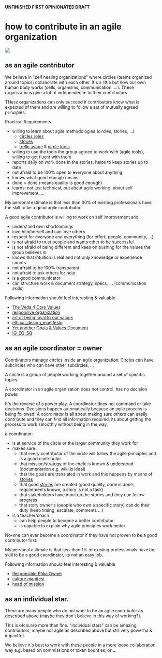 
**UNFINISHED FIRST OPINIONATED DRAFT**

# how to contribute in an agile organization

![](https://images.unsplash.com/photo-1470472304068-4398a9daab00?ixlib=rb-0.3.5&s=55b8e313e798f6a8e12fbc9d9fc0078d&auto=format&fit=crop&w=2100&q=80)

## as an agile contributor

We believe in "self healing organizations" where circles (teams organized around topics) collaborate with each other. It's a little but how our own human body works (cells, organisms, communication, ...).
These organizations give a lot of independence to their contributors. 

THese organizations can only succeed if contributors know what is expected of them and are willing to follow a set of mutually agreed principles.

Practical Requirements

- willing to learn about agile methodologies (circles, stories, ...)
    - [circles roles](circles_roles.md)
    - [stories](stories.md)
    - [trello usage](trello_usage.md) & [circle tools](circles_tools.md)
- willing to use the tools the group agreed to work with (agile tools), willing to get fluent with them
- reports daily on work done in the stories, helps to keep stories up to date
- not afraid to be 100% open to everyone about anything
- knows what good enough means
- done = done (means quality is good enough)
- learns: not just technical, but about agile working, about self improvement, ...

My personal estimate is that less than 30% of existing professionals have the skill to be a good agile contributor.

A good agile contributor is willing to work on self improvement and

- understand own shortcomings
- love him/herself and can love others
- respect for everyone and everything (for effort, people, community, ...)
- is not afraid to trust people and wants other to be successful.
- is not afraid of being different and keep on pushing for the values the group believes in
- knows that intuition is real and not only knowledge or experience counts.
- not afraid to be 100% transparent
- not afraid to ask others for help
- is a good communicator
- can structure work & document strategy, specs, ... (communication skills)

Following information should feel interesting & valuable

- [The Veda 4 Core Values](https://docs.grid.tf/dividi/values/src/branch/master/veda_values.md)
- [responsive organization](https://docs.grid.tf/dividi/values/src/branch/master/responsive_org_manifesto.md)
- [art of being loyal to our values](https://medium.com/@despiegk/the-art-of-being-loyal-to-your-values-e0e6e3f310f7)
- [ethical_design_manifesto](https://docs.grid.tf/dividi/values/src/branch/master/ethical_design_manifesto.md)
- [Yet another Goals & Values Document](https://docs.grid.tf/dividi/values/src/branch/master/goals_values.md)
- [IQ-EQ-SQ](https://docs.grid.tf/dividi/values/src/branch/master/XQ.md)

## as an agile coordinator = owner

Coordinators manage circles inside an agile organization.
Circles can have subcircles who can have other subcircles, ...

A circle is a group of people working together around a set of specific topics.

A coordinator in an agile organization does not control, has no decision power.

It's the reverse of a power play. A coordinator does not command or take decisions. Decisions happen automatically because an agile process is being followed. A coordinator is all about making sure others can easily contribute and they can find all information required, its about getting the process to work smoothly without being in the way.

a coordinator:

- is at service of the circle or the larger community they work for
- makes sure 
  - that every contributor of the circle will follow the agile principles and is a good contributor
  - that mission/strategy of the circle is known & understood (documentation e.g. wiki is ideal)
  - that the goals are translated in work and this happens by means of [stories](stories.md)
  - that good [stories](stories.md) are created (good quality, done is done, requirements known, a story is not a task)
  - that stakeholders have input on the stories and they can follow progress
  - that story owner's (people who own a specific story) can do their duty (keep timing, escalate, comments ...)
- is a teacher/coach
  - can help people to become a better contributor
  - is capable to explain why agile principles work better

No-one can ever become a coordinator if they have not proven to be a good contributor first.

My personal estimate is that less than 1% of existing professionals have the skill to be a good coordinator, its not an easy job.

Following information should feel interesting & valuable

- [Responsible Efika Owner](https://docs.grid.tf/dividi/efika/src/branch/master/efika_owner.md)
- [culture manifest](https://docs.grid.tf/dividi/efika/src/branch/master/efika_culture_manifest.md)
- [head of mission](https://docs.grid.tf/dividi/efika/src/branch/master/HR/head_of_mission_profile.md)

## as an individual star.

There are many people who do not want to be an agile contributor as described above (maybe they don't believe in this way of working?).

This is ofcourse more than fine. 
"Individual stars" can be amazing contributors, maybe not agile as described above but still very powerful & impactful.

We believe it's best to work with these people in a more loose collaboration way e.g. based on commissions or token bounties, or ...








